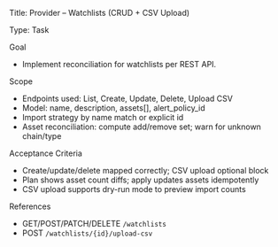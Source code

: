 Title: Provider – Watchlists (CRUD + CSV Upload)

Type: Task

Goal
- Implement reconciliation for watchlists per REST API.

Scope
- Endpoints used: List, Create, Update, Delete, Upload CSV
- Model: name, description, assets[], alert_policy_id
- Import strategy by name match or explicit id
 - Asset reconciliation: compute add/remove set; warn for unknown chain/type

Acceptance Criteria
- Create/update/delete mapped correctly; CSV upload optional block
- Plan shows asset count diffs; apply updates assets idempotently
 - CSV upload supports dry-run mode to preview import counts

References
- GET/POST/PATCH/DELETE `/watchlists`
- POST `/watchlists/{id}/upload-csv`

